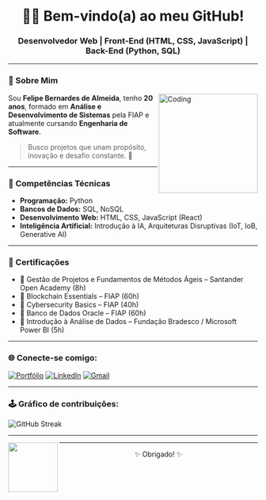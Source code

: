 <h1 align="center">👨‍💻 Bem-vindo(a) ao meu GitHub!</h1>
<h3 align="center">Desenvolvedor Web | Front-End (HTML, CSS, JavaScript) | Back-End (Python, SQL)</h3>

---

### 🌟 Sobre Mim

<img align="right" alt="Coding" width="200" src="https://media.giphy.com/media/qgQUggAC3Pfv687qPC/giphy.gif" />

Sou **Felipe Bernardes de Almeida**, tenho **20 anos**, formado em **Análise e Desenvolvimento de Sistemas** pela FIAP e atualmente cursando **Engenharia de Software**.


> Busco projetos que unam propósito, inovação e desafio constante. 🚀

---

### 🧠 Competências Técnicas

- **Programação:** Python  
- **Bancos de Dados:** SQL, NoSQL  
- **Desenvolvimento Web:** HTML, CSS, JavaScript (React)  
- **Inteligência Artificial:** Introdução à IA, Arquiteturas Disruptivas (IoT, IoB, Generative AI)

---

### 📜 Certificações

- 📌 Gestão de Projetos e Fundamentos de Métodos Ágeis – Santander Open Academy (8h)  
- 📌 Blockchain Essentials – FIAP (60h)  
- 📌 Cybersecurity Basics – FIAP (40h)  
- 📌 Banco de Dados Oracle – FIAP (60h)  
- 📌 Introdução à Análise de Dados – Fundação Bradesco / Microsoft Power BI (5h)

---

### 🌐 Conecte-se comigo:

[![Portfólio](https://img.shields.io/badge/Portfolio-000?style=for-the-badge&logo=vercel&logoColor=white)](https://bernas01.github.io/Portifolio/)
[![LinkedIn](https://img.shields.io/badge/LinkedIn-0077B5?style=for-the-badge&logo=linkedin&logoColor=white)](https://www.linkedin.com/in/felipe-bernardes-a7a257268/)
[![Gmail](https://img.shields.io/badge/Gmail-D14836?style=for-the-badge&logo=gmail&logoColor=white)](mailto:felipebalmeida0108@gmail.com)

---

### 🕹️ Gráfico de contribuições:

![GitHub Streak](https://github-readme-streak-stats.herokuapp.com?user=Bernas01&theme=tokyonight)

---


<img src="https://media.tenor.com/3bTxZ6P4qK0AAAAC/naruto-running.gif" width="100" align="left"/>


---

<p align="center">✨ Obrigado! ✨</p>
